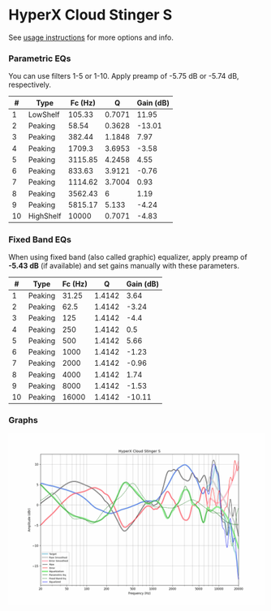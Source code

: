 # HyperX Cloud Stinger S
See [usage instructions](https://github.com/jaakkopasanen/AutoEq#usage) for more options and info.

### Parametric EQs
You can use filters 1-5 or 1-10. Apply preamp of -5.75 dB or -5.74 dB, respectively.

|   # | Type      |   Fc (Hz) |      Q |   Gain (dB) |
|-----|-----------|-----------|--------|-------------|
|   1 | LowShelf  |    105.33 | 0.7071 |       11.95 |
|   2 | Peaking   |     58.54 | 0.3628 |      -13.01 |
|   3 | Peaking   |    382.44 | 1.1848 |        7.97 |
|   4 | Peaking   |   1709.3  | 3.6953 |       -3.58 |
|   5 | Peaking   |   3115.85 | 4.2458 |        4.55 |
|   6 | Peaking   |    833.63 | 3.9121 |       -0.76 |
|   7 | Peaking   |   1114.62 | 3.7004 |        0.93 |
|   8 | Peaking   |   3562.43 | 6      |        1.19 |
|   9 | Peaking   |   5815.17 | 5.133  |       -4.24 |
|  10 | HighShelf |  10000    | 0.7071 |       -4.83 |

### Fixed Band EQs
When using fixed band (also called graphic) equalizer, apply preamp of **-5.43 dB** (if available) and set gains manually with these parameters.

|   # | Type    |   Fc (Hz) |      Q |   Gain (dB) |
|-----|---------|-----------|--------|-------------|
|   1 | Peaking |     31.25 | 1.4142 |        3.64 |
|   2 | Peaking |     62.5  | 1.4142 |       -3.24 |
|   3 | Peaking |    125    | 1.4142 |       -4.4  |
|   4 | Peaking |    250    | 1.4142 |        0.5  |
|   5 | Peaking |    500    | 1.4142 |        5.66 |
|   6 | Peaking |   1000    | 1.4142 |       -1.23 |
|   7 | Peaking |   2000    | 1.4142 |       -0.96 |
|   8 | Peaking |   4000    | 1.4142 |        1.74 |
|   9 | Peaking |   8000    | 1.4142 |       -1.53 |
|  10 | Peaking |  16000    | 1.4142 |      -10.11 |

### Graphs
![](./HyperX%20Cloud%20Stinger%20S.png)
